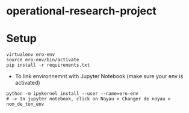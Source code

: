 # operational-research-project

# Setup

```
virtualenv ero-env
source ero-env/bin/activate
pip install -r requirements.txt
```

- To link environnemnt with Jupyter Notebook (make sure your env is activated)

```
python -m ipykernel install --user --name=ero-env
# -> In jupyter notebook, click on Noyau > Changer de noyau > nom_de_ton_env
```
